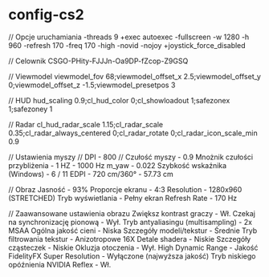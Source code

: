 # config-cs2
// Opcje uruchamiania
-threads 9 +exec autoexec -fullscreen -w 1280 -h 960 -refresh 170 -freq 170 -high -novid -nojoy +joystick_force_disabled

// Celownik
CSGO-PHity-FJJJn-Oa9DP-fZcop-Z9GSQ

// Viewmodel
viewmodel_fov 68;viewmodel_offset_x 2.5;viewmodel_offset_y 0;viewmodel_offset_z -1.5;viewmodel_presetpos 3

// HUD
hud_scaling 0.9;cl_hud_color 0;cl_showloadout 1;safezonex 1;safezoney 1

// Radar
cl_hud_radar_scale 1.15;cl_radar_scale 0.35;cl_radar_always_centered 0;cl_radar_rotate 0;cl_radar_icon_scale_min 0.9

// Ustawienia myszy
// DPI - 800
// Czułość myszy - 0.9
Mnożnik czułości przybliżenia - 1
HZ - 1000 Hz
m_yaw - 0.022
Szybkość wskaźnika (Windows) - 6 / 11
EDPI - 720
cm/360° - 57.73 cm

// Obraz
Jasność - 93%
Proporcje ekranu - 4:3
Resolution - 1280x960 (STRETCHED)
Tryb wyświetlania - Pełny ekran
Refresh Rate - 170 Hz

// Zaawansowane ustawienia obrazu
Zwiększ kontrast graczy - Wł.
Czekaj na synchronizację pionową - Wył.
Tryb antyaliasingu (multisampling) - 2x MSAA
Ogólna jakość cieni - Niska
Szczegóły modeli/tekstur - Średnie
Tryb filtrowania tekstur - Anizotropowe 16X
Detale shadera - Niskie
Szczegóły cząsteczek - Niskie
Okluzja otoczenia - Wył.
High Dynamic Range - Jakość
FidelityFX Super Resolution - Wyłączone (najwyższa jakość)
Tryb niskiego opóźnienia NVIDIA Reflex - Wł.
